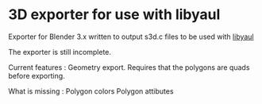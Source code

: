 # 3D exporter for use with libyaul

Exporter for Blender 3.x written to output s3d.c files to be used with [libyaul](https://github.com/ijacquez/libyaul-examples/tree/develop/vdp1-sega3d)

The exporter is still incomplete.

Current features : Geometry export. Requires that the polygons are quads before exporting.

What is missing :
	Polygon colors
	Polygon attibutes